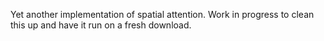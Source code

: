 Yet another implementation of spatial attention. Work in progress to clean this up and
have it run on a fresh download.
